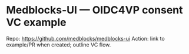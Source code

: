 # Medblocks-UI — OIDC4VP consent VC example
Repo: https://github.com/medblocks/medblocks-ui
Action: link to example/PR when created; outline VC flow.
